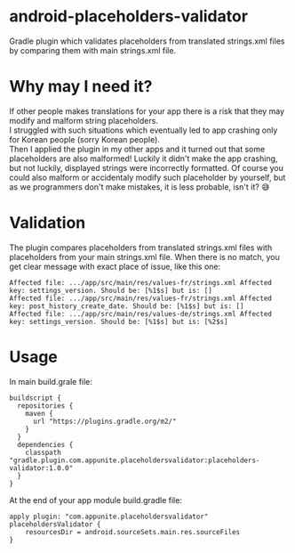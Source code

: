 # android-placeholders-validator
Gradle plugin which validates placeholders from translated strings.xml files by comparing them with main strings.xml file.

# Why may I need it?
If other people makes translations for your app there is a risk that they may modify and malform string placeholders.\
I struggled with such situations which eventually led to app crashing only for Korean people (sorry Korean people).\
Then I applied the plugin in my other apps and it turned out that some placeholders are also malformed! Luckily it didn't
make the app crashing, but not luckily, displayed strings were incorrectly formatted.
Of course you could also malform or accidentaly modify such placeholder by yourself, but as we programmers don't make mistakes,
it is less probable, isn't it? :sweat_smile:

# Validation
The plugin compares placeholders from translated strings.xml files with placeholders from your main strings.xml file.
When there is no match, you get clear message with exact place of issue, like this one:

```
Affected file: .../app/src/main/res/values-fr/strings.xml Affected key: settings_version. Should be: [%1$s] but is: [] 
Affected file: .../app/src/main/res/values-fr/strings.xml Affected key: post_history_create_date. Should be: [%1$s] but is: [] 
Affected file: .../app/src/main/res/values-de/strings.xml Affected key: settings_version. Should be: [%1$s] but is: [%2$s] 
```

# Usage
In main build.grale file:

```
buildscript {
  repositories {
    maven {
      url "https://plugins.gradle.org/m2/"
    }
  }
  dependencies {
    classpath "gradle.plugin.com.appunite.placeholdersvalidator:placeholders-validator:1.0.0"
  }
}
```

At the end of your app module build.gradle file:

```
apply plugin: "com.appunite.placeholdersvalidator"
placeholdersValidator {
    resourcesDir = android.sourceSets.main.res.sourceFiles
}

```
